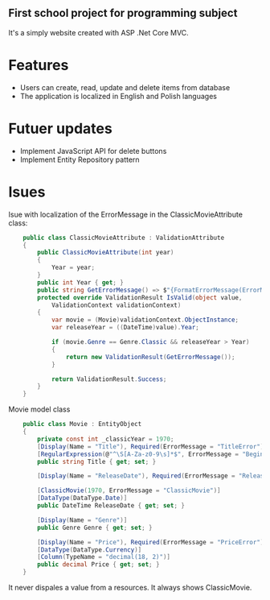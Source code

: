 ## First school project for programming subject

It's a simply website created with ASP .Net Core MVC.

# Features

- Users can create, read, update and delete items from database
- The application is localized in English and Polish languages

# Futuer updates

- Implement JavaScript API for delete buttons
- Implement Entity Repository pattern

# Isues

Isue with localization of the ErrorMessage in the ClassicMovieAttribute class:

```C#
    public class ClassicMovieAttribute : ValidationAttribute
    {
        public ClassicMovieAttribute(int year)
        {
            Year = year;
        }
        public int Year { get; }
        public string GetErrorMessage() => $"{FormatErrorMessage(ErrorMessageString)} {Year}";
        protected override ValidationResult IsValid(object value,
            ValidationContext validationContext)
        {
            var movie = (Movie)validationContext.ObjectInstance;
            var releaseYear = ((DateTime)value).Year;

            if (movie.Genre == Genre.Classic && releaseYear > Year)
            {
                return new ValidationResult(GetErrorMessage());
            }

            return ValidationResult.Success;
        }
    }
```

Movie model class

```C#
    public class Movie : EntityObject
    {
        private const int _classicYear = 1970;
        [Display(Name = "Title"), Required(ErrorMessage = "TitleError")]
        [RegularExpression(@"^\S[A-Za-z0-9\s]*$", ErrorMessage = "BeginingOfTheString")]
        public string Title { get; set; }

        [Display(Name = "ReleaseDate"), Required(ErrorMessage = "ReleasDateError")]

        [ClassicMovie(1970, ErrorMessage = "ClassicMovie")]
        [DataType(DataType.Date)]
        public DateTime ReleaseDate { get; set; }

        [Display(Name = "Genre")]
        public Genre Genre { get; set; }

        [Display(Name = "Price"), Required(ErrorMessage = "PriceError")]
        [DataType(DataType.Currency)]
        [Column(TypeName = "decimal(18, 2)")]
        public decimal Price { get; set; }
    }
```

It never dispales a value from a resources. It always shows ClassicMovie.
